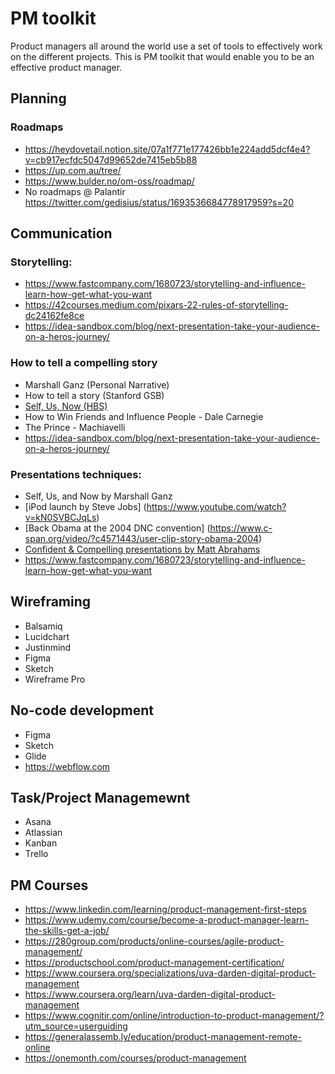 # PM toolkit
Product managers all around the world use a set of tools to effectively work on the different projects. This is PM toolkit that would enable you to be an effective product manager. 

## Planning
### Roadmaps 
- https://heydovetail.notion.site/07a1f771e177426bb1e224add5dcf4e4?v=cb917ecfdc5047d99652de7415eb5b88
- https://up.com.au/tree/
- https://www.bulder.no/om-oss/roadmap/
- No roadmaps @ Palantir https://twitter.com/gedisius/status/1693536684778917959?s=20







## Communication
### Storytelling:
- https://www.fastcompany.com/1680723/storytelling-and-influence-learn-how-get-what-you-want
- https://42courses.medium.com/pixars-22-rules-of-storytelling-dc24162fe8ce
- https://idea-sandbox.com/blog/next-presentation-take-your-audience-on-a-heros-journey/

### How to tell a compelling story 
- Marshall Ganz (Personal Narrative)
- How to tell a story (Stanford GSB)
- [Self, Us, Now (HBS)](https://dash.harvard.edu/bitstream/handle/1/30760283/Public-Narrative-Worksheet-Fall-2013-.pdf?sequence=1)
- How to Win Friends and Influence People - Dale Carnegie
- The Prince - Machiavelli
- https://idea-sandbox.com/blog/next-presentation-take-your-audience-on-a-heros-journey/

### Presentations techniques:
- Self, Us, and Now by Marshall Ganz
- [iPod launch by Steve Jobs] (https://www.youtube.com/watch?v=kN0SVBCJqLs)
- [Back Obama at the 2004 DNC convention] (https://www.c-span.org/video/?c4571443/user-clip-story-obama-2004)
- [Confident & Compelling presentations by Matt Abrahams](https://www.gsb.stanford.edu/insights/matt-abrahams-tips-techniques-more-confident-compelling-presentations) 
- https://www.fastcompany.com/1680723/storytelling-and-influence-learn-how-get-what-you-want




## Wireframing
- Balsamiq
- Lucidchart
- Justinmind
- Figma
- Sketch 
- Wireframe Pro


## No-code development 
- Figma
- Sketch
- Glide
- https://webflow.com



## Task/Project Managemewnt
- Asana
- Atlassian
- Kanban
- Trello


## PM Courses
- https://www.linkedin.com/learning/product-management-first-steps
- https://www.udemy.com/course/become-a-product-manager-learn-the-skills-get-a-job/
- https://280group.com/products/online-courses/agile-product-management/ 
- https://productschool.com/product-management-certification/
- https://www.coursera.org/specializations/uva-darden-digital-product-management
- https://www.coursera.org/learn/uva-darden-digital-product-management
- https://www.cognitir.com/online/introduction-to-product-management/?utm_source=userguiding
- https://generalassemb.ly/education/product-management-remote-online
- https://onemonth.com/courses/product-management












